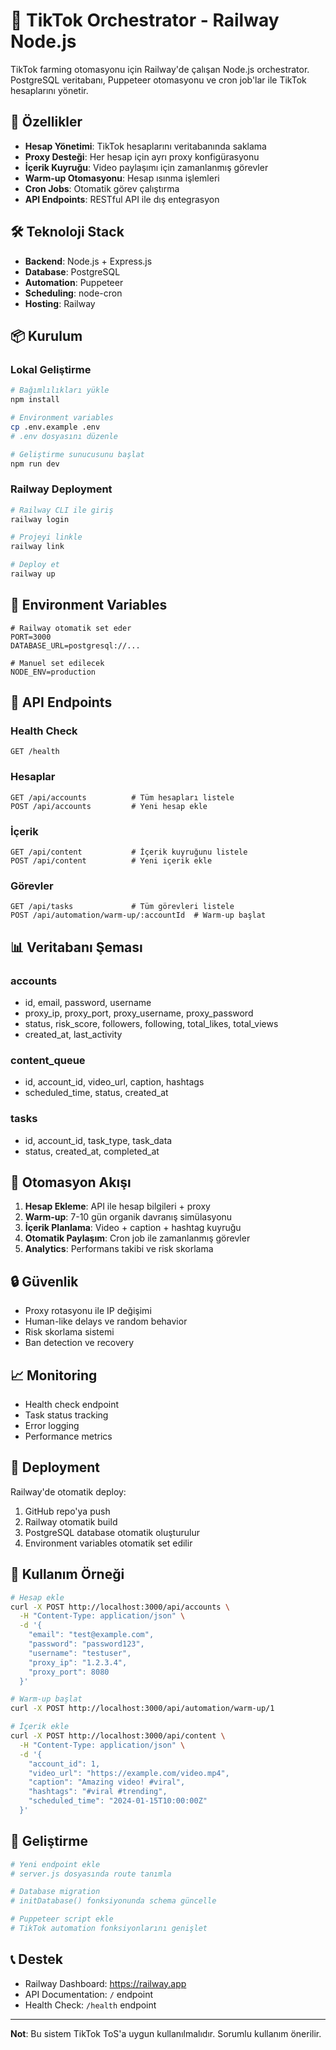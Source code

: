 # 🚀 TikTok Orchestrator - Railway Node.js

TikTok farming otomasyonu için Railway'de çalışan Node.js orchestrator. PostgreSQL veritabanı, Puppeteer otomasyonu ve cron job'lar ile TikTok hesaplarını yönetir.

## 🎯 Özellikler

- **Hesap Yönetimi**: TikTok hesaplarını veritabanında saklama
- **Proxy Desteği**: Her hesap için ayrı proxy konfigürasyonu
- **İçerik Kuyruğu**: Video paylaşımı için zamanlanmış görevler
- **Warm-up Otomasyonu**: Hesap ısınma işlemleri
- **Cron Jobs**: Otomatik görev çalıştırma
- **API Endpoints**: RESTful API ile dış entegrasyon

## 🛠️ Teknoloji Stack

- **Backend**: Node.js + Express.js
- **Database**: PostgreSQL
- **Automation**: Puppeteer
- **Scheduling**: node-cron
- **Hosting**: Railway

## 📦 Kurulum

### Lokal Geliştirme

```bash
# Bağımlılıkları yükle
npm install

# Environment variables
cp .env.example .env
# .env dosyasını düzenle

# Geliştirme sunucusunu başlat
npm run dev
```

### Railway Deployment

```bash
# Railway CLI ile giriş
railway login

# Projeyi linkle
railway link

# Deploy et
railway up
```

## 🔧 Environment Variables

```env
# Railway otomatik set eder
PORT=3000
DATABASE_URL=postgresql://...

# Manuel set edilecek
NODE_ENV=production
```

## 📡 API Endpoints

### Health Check
```
GET /health
```

### Hesaplar
```
GET /api/accounts          # Tüm hesapları listele
POST /api/accounts         # Yeni hesap ekle
```

### İçerik
```
GET /api/content           # İçerik kuyruğunu listele
POST /api/content          # Yeni içerik ekle
```

### Görevler
```
GET /api/tasks             # Tüm görevleri listele
POST /api/automation/warm-up/:accountId  # Warm-up başlat
```

## 📊 Veritabanı Şeması

### accounts
- id, email, password, username
- proxy_ip, proxy_port, proxy_username, proxy_password
- status, risk_score, followers, following, total_likes, total_views
- created_at, last_activity

### content_queue
- id, account_id, video_url, caption, hashtags
- scheduled_time, status, created_at

### tasks
- id, account_id, task_type, task_data
- status, created_at, completed_at

## 🤖 Otomasyon Akışı

1. **Hesap Ekleme**: API ile hesap bilgileri + proxy
2. **Warm-up**: 7-10 gün organik davranış simülasyonu
3. **İçerik Planlama**: Video + caption + hashtag kuyruğu
4. **Otomatik Paylaşım**: Cron job ile zamanlanmış görevler
5. **Analytics**: Performans takibi ve risk skorlama

## 🔒 Güvenlik

- Proxy rotasyonu ile IP değişimi
- Human-like delays ve random behavior
- Risk skorlama sistemi
- Ban detection ve recovery

## 📈 Monitoring

- Health check endpoint
- Task status tracking
- Error logging
- Performance metrics

## 🚀 Deployment

Railway'de otomatik deploy:
1. GitHub repo'ya push
2. Railway otomatik build
3. PostgreSQL database otomatik oluşturulur
4. Environment variables otomatik set edilir

## 📝 Kullanım Örneği

```bash
# Hesap ekle
curl -X POST http://localhost:3000/api/accounts \
  -H "Content-Type: application/json" \
  -d '{
    "email": "test@example.com",
    "password": "password123",
    "username": "testuser",
    "proxy_ip": "1.2.3.4",
    "proxy_port": 8080
  }'

# Warm-up başlat
curl -X POST http://localhost:3000/api/automation/warm-up/1

# İçerik ekle
curl -X POST http://localhost:3000/api/content \
  -H "Content-Type: application/json" \
  -d '{
    "account_id": 1,
    "video_url": "https://example.com/video.mp4",
    "caption": "Amazing video! #viral",
    "hashtags": "#viral #trending",
    "scheduled_time": "2024-01-15T10:00:00Z"
  }'
```

## 🔧 Geliştirme

```bash
# Yeni endpoint ekle
# server.js dosyasında route tanımla

# Database migration
# initDatabase() fonksiyonunda schema güncelle

# Puppeteer script ekle
# TikTok automation fonksiyonlarını genişlet
```

## 📞 Destek

- Railway Dashboard: https://railway.app
- API Documentation: `/` endpoint
- Health Check: `/health` endpoint

---

**Not**: Bu sistem TikTok ToS'a uygun kullanılmalıdır. Sorumlu kullanım önerilir.
